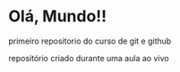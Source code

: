 # Olá, Mundo!!
 primeiro repositorio do curso de git e github

repositório criado durante uma aula ao vivo
